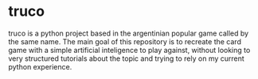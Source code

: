 # truco
truco is a python project based in the argentinian popular game called by the same name. The main goal of this repository is to recreate the card game with a simple artificial inteligence to play against, without looking to very structured tutorials about the topic and trying to rely on my current python experience.
